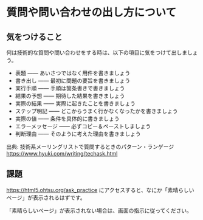 # 質問や問い合わせの出し方について

## 気をつけること
何は技術的な質問や問い合わせをする時は、以下の項目に気をつけて出しましょう。

- 表題 ―― あいさつではなく用件を書きましょう
- 書き出し ―― 最初に問題の要旨を書きましょう
- 実行手順 ―― 手順は箇条書きで書きましょう
- 結果の予想 ―― 期待した結果を書きましょう
- 実際の結果 ―― 実際に起きたことを書きましょう
- ステップ明記 ―― どこからうまく行かなくなったかを書きましょう
- 実際の値 ―― 条件を具体的に書きましょう
- エラーメッセージ ―― 必ずコピー＆ペーストしましょう
- 判断理由 ―― そのように考えた理由を書きましょう

出典: 技術系メーリングリストで質問するときのパターン・ランゲージ https://www.hyuki.com/writing/techask.html 

## 課題
https://html5.ohtsu.org/ask_practice にアクセスすると、なにか「素晴らしいページ」が表示されるはずです。

「素晴らしいページ」が表示されない場合は、画面の指示に従ってください。




